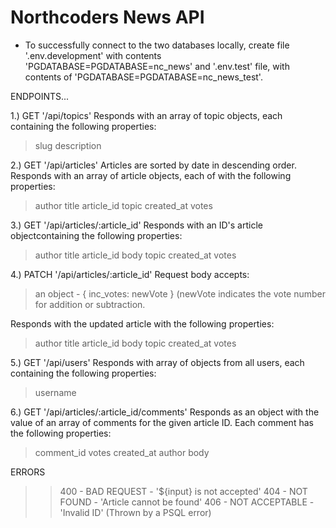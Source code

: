 # Northcoders News API

- To successfully connect to the two databases locally, create file '.env.development' with contents 'PGDATABASE=PGDATABASE=nc_news' and '.env.test' file, with contents of 'PGDATABASE=PGDATABASE=nc_news_test'.

ENDPOINTS...

1.) GET '/api/topics'
Responds with an array of topic objects, each containing the following properties:

> slug
> description

2.) GET '/api/articles'
Articles are sorted by date in descending order.
Responds with an array of article objects, each of with the following properties:

> author
> title
> article_id
> topic
> created_at
> votes

3.) GET '/api/articles/:article_id'
Responds with an ID's article objectcontaining the following properties:

> author
> title
> article_id
> body
> topic
> created_at
> votes

4.) PATCH '/api/articles/:article_id'
Request body accepts:

> an object - { inc_votes: newVote }
> (newVote indicates the vote number for addition or subtraction.

Responds with the updated article with the following properties:

> author
> title
> article_id
> body
> topic
> created_at
> votes

5.) GET '/api/users'
Responds with array of objects from all users, each containing the following properties:

> username

6.) GET '/api/articles/:article_id/comments'
Responds as an object with the value of an array of comments for the given article ID. Each comment has the following properties:

> comment_id
> votes
> created_at
> author
> body

ERRORS

> > 400 - BAD REQUEST - '${input} is not accepted'
> > 404 - NOT FOUND - 'Article cannot be found'
> > 406 - NOT ACCEPTABLE - 'Invalid ID' (Thrown by a PSQL error)
